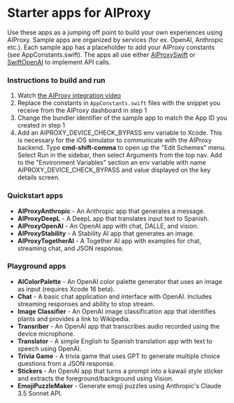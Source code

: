 # Starter apps for AIProxy

Use these apps as a jumping off point to build your own experiences using AIProxy. Sample apps are organized by services (for ex. OpenAI, Anthropic etc.). Each sample app has a placeholder to add your AIProxy constants (see AppConstants.swift). The apps all use either [AIProxySwift](https://github.com/lzell/AIProxySwift) or [SwiftOpenAI](https://github.com/jamesrochabrun/SwiftOpenAI) to implement API calls.

### Instructions to build and run

1. Watch [the AIProxy integration video](https://www.aiproxy.pro/docs/integration-guide.html) 
2. Replace the constants in `AppConstants.swift` files with the snippet you receive from the AIProxy dashboard in step 1
3. Change the bundler identifier of the sample app to match the App ID you created in step 1
4. Add an AIPROXY_DEVICE_CHECK_BYPASS env variable to Xcode. This is necessary for the iOS simulator to communicate with the AIProxy backend. Type **cmd-shift-comma** to open up the "Edit Schemes" menu. Select Run in the sidebar, then select Arguments from the top nav. Add to the "Environment Variables" section an env variable with name AIPROXY_DEVICE_CHECK_BYPASS and value displayed on the key details screen.

### Quickstart apps

- **AIProxyAnthropic** - An Anthropic app that generates a message.
- **AIProxyDeepL** - A DeepL app that translates input text to Spanish.
- **AIProxyOpenAI** - An OpenAI app with chat, DALLE, and vision.
- **AIProxyStability** - A Stability AI app that generates an image.
- **AIProxyTogetherAI** - A Together AI app with examples for chat, streaming chat, and JSON response.

### Playground apps

- **AIColorPalette** - An OpenAI color palette generator that uses an image as input (requires Xcode 16 beta).
- **Chat** - A basic chat application and interface with OpenAI. Includes streaming responses and ability to stop stream.
- **Image Classifier** - An OpenAI image classification app that identifies plants and provides a link to Wikipedia.
- **Transriber** - An OpenAI app that transcribes audio recorded using the device microphone.
- **Translator** - A simple English to Spanish translation app with text to speech using OpenAI.
- **Trivia Game** - A trivia game that uses GPT to generate multiple choice questions from a JSON response.
- **Stickers** - An OpenAI app that turns a prompt into a kawaii style sticker and extracts the foreground/background using Vision.
- **EmojiPuzzleMaker** - Generate emoji puzzles using Anthropic's Claude 3.5 Sonnet API.